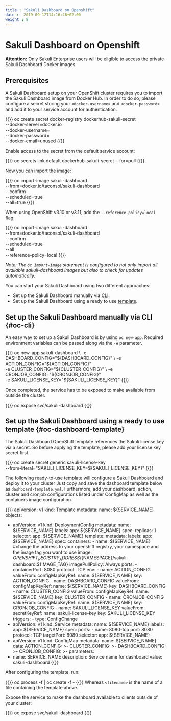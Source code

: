 ```yaml
---
title : "Sakuli Dashboard on Openshift"
date :  2019-09-12T14:16:46+02:00
weight : 8
---
```


# Sakuli Dashboard on Openshift

**Attention:** Only Sakuli Enterprise users will be eligible to access the private Sakuli Dashboard Docker images.

## Prerequisites

A Sakuli Dashboard setup on your OpenShift cluster requires you to import the Sakuli Dashboard image from Docker Hub. In order to do so, please configure a secret storing your `<docker-username>` and `<docker-password>` and add it to your service account for authentication.

{{<highlight bash>}}
oc create secret docker-registry dockerhub-sakuli-secret \
 --docker-server=docker.io \
 --docker-username=<docker-username> \
 --docker-password=<docker-password> \
 --docker-email=unused
{{</highlight>}}

Enable access to the secret from the default service account:

{{<highlight bash>}}
oc secrets link default dockerhub-sakuli-secret --for=pull
{{</highlight>}}


Now you can import the image:

{{<highlight bash>}}
oc import-image sakuli-dashboard \
 --from=docker.io/taconsol/sakuli-dashboard \
 --confirm \
 --scheduled=true \
 --all=true
{{</highlight>}}

When using OpenShift v3.10 or v3.11, add the `--reference-policy=local` flag:

{{<highlight bash>}}
oc import-image sakuli-dashboard \
 --from=docker.io/taconsol/sakuli-dashboard \
 --confirm \
 --scheduled=true \
 --all \
 --reference-policy=local
{{</highlight>}}

*Note: The `oc import-image` statement is configured to not only import all available sakuli-dashboard images but also to
check for updates automatically.*

You can start your Sakuli Dashboard using two different approaches:
- Set up the Sakuli Dashboard manually via [CLI](#oc-cli).
- Set up the Sakuli Dashboard using a ready to use [template](#oc-dashboard-template).

## Set up the Sakuli Dashboard manually via CLI {#oc-cli}

An easy way to set up a Sakuli Dashboard is by using `oc new-app`. Required environment variables can be passed along via the `-e` parameter.

{{<highlight bash>}}
oc new-app sakuli-dashboard \ 
 -e DASHBOARD_CONFIG="${DASHBOARD_CONFIG}"  \
 -e ACTION_CONFIG="${ACTION_CONFIG}"  \
 -e CLUSTER_CONFIG="${CLUSTER_CONFIG}"  \
 -e CRONJOB_CONFIG="${CRONJOB_CONFIG}" \
 -e SAKULI_LICENSE_KEY="${SAKULI_LICENSE_KEY}"
{{</highlight>}}

Once completed, the service has to be exposed to make available from outside the cluster.

{{<highlight bash>}}
oc expose svc/sakuli-dashboard
{{</highlight>}}


## Set up the Sakuli Dashboard using a ready to use template {#oc-dashboard-template}

The Sakuli Dashboard OpenShift template references the Sakuli license key via a secret.
So before applying the template, please add your license key secret first.

{{<highlight bash>}}
oc create secret generic sakuli-license-key \
 --from-literal="SAKULI_LICENSE_KEY=${SAKULI_LICENSE_KEY}"
{{</highlight>}}


The following ready-to-use template will configure a Sakuli Dashboard and deploy it to your cluster
Just copy and save the dashboard template below as `dashboard-template.yml`. Furthermore, add your dashboard, action, 
cluster and cronjob configurations listed under ConfigMap as well as the containers image configuration.

{{<highlight yml>}}
apiVersion: v1
kind: Template
metadata:
  name: ${SERVICE_NAME}
objects:
  - apiVersion: v1
    kind: DeploymentConfig
    metadata:
      name: ${SERVICE_NAME}
      labels:
        app: ${SERVICE_NAME}
    spec:
      replicas: 1
      selector:
        app: ${SERVICE_NAME}
      template:
        metadata:
          labels:
            app: ${SERVICE_NAME}
        spec:
          containers:
            - name: ${SERVICE_NAME}
              #change the address to your openshift registry, your namespace and the image tag you want to use
              image: ${OPENSHIFT_REGISTRY_ADDRESS}/${NAMESPACE}/sakuli-dashboard:${IMAGE_TAG}
              imagePullPolicy: Always
              ports:
                - containerPort: 8080
                  protocol: TCP
              env:
                - name: ACTION_CONFIG
                  valueFrom:
                    configMapKeyRef:
                      name: ${SERVICE_NAME}
                      key: ACTION_CONFIG
                - name: DASHBOARD_CONFIG
                  valueFrom:
                    configMapKeyRef:
                      name: ${SERVICE_NAME}
                      key: DASHBOARD_CONFIG
                - name: CLUSTER_CONFIG
                  valueFrom:
                    configMapKeyRef:
                      name: ${SERVICE_NAME}
                      key: CLUSTER_CONFIG
                - name: CRONJOB_CONFIG
                  valueFrom:
                    configMapKeyRef:
                      name: ${SERVICE_NAME}
                      key: CRONJOB_CONFIG
                - name: SAKULI_LICENSE_KEY
                  valueFrom:
                    secretKeyRef:
                      name: sakuli-license-key
                      key: SAKULI_LICENSE_KEY
      triggers:
        - type: ConfigChange
  - apiVersion: v1
    kind: Service
    metadata:
      name: ${SERVICE_NAME}
      labels:
        app: ${SERVICE_NAME}
    spec:
      ports:
        - name: 8080-tcp
          port: 8080
          protocol: TCP
          targetPort: 8080
      selector:
        app: ${SERVICE_NAME}
  - apiVersion: v1
    kind: ConfigMap
    metadata:
      name: ${SERVICE_NAME}
    data:
      ACTION_CONFIG: >-
        <action configuration>
      CLUSTER_CONFIG: >-
        <cluster Configuration>
      DASHBOARD_CONFIG: >-
        <dashboard configuration>
      CRONJOB_CONFIG: >-
        <cronjob configuration>
parameters:
  - name: SERVICE_NAME
    description: Service name for dashboard
    value: sakuli-dashboard
{{</highlight>}}

After configuring the template, run:

{{<highlight bash>}}
oc process -f <filename> | oc create -f -
{{</highlight>}}
Whereas `<filename>` is the name of a file containing the template above.

Expose the service to make the dashboard available to clients outside of your cluster:

{{<highlight bash>}}
oc expose svc/sakuli-dashboard
{{</highlight>}}
